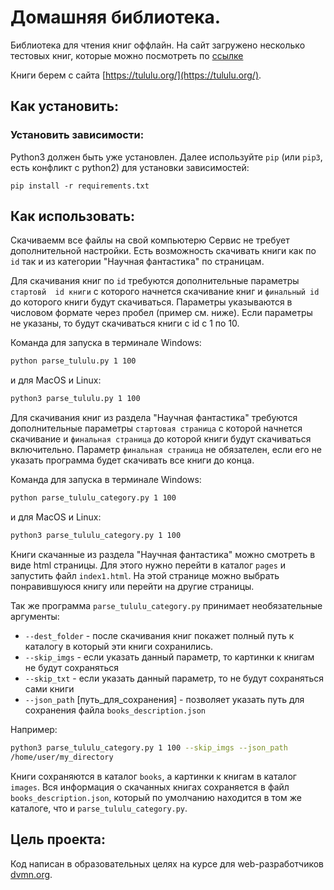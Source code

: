 # Домашняя библиотека.

Библиотека для чтения книг оффлайн. На сайт загружено несколько тестовых книг, которые можно посмотреть по [ссылке](https://maxkutovoy.github.io/books_parser/pages/index1.html)

Книги берем с сайта [https://tululu.org/](https://tululu.org/).

## Как установить:

### Установить зависимости:

Python3 должен быть уже установлен. Далее используйте `pip` (или `pip3`, есть
конфликт с python2) для установки зависимостей:

```
pip install -r requirements.txt
```

## Как использовать:

Скачиваемм все файлы на свой компьютерю Сервис не требует дополнительной настройки. Есть возможность скачивать 
книги как по `id` так и из категории "Научная фантастика" по страницам.

Для скачивания книг по `id` требуются дополнительные параметры `стартовй 
id книги` с которого начнется скачивание книг и `финальный id` до которого 
книги будут скачиваться. Параметры указываются в числовом формате через 
пробел (пример см. ниже). Если параметры не указаны, то
будут скачиваться книги с id с 1 по 10.

Команда для запуска в терминале Windows:

```sh
python parse_tululu.py 1 100
```

и для MacOS и Linux:

```sh
python3 parse_tululu.py 1 100
```
Для скачивания книг из раздела "Научная фантастика" требуются 
дополнительные параметры `стартовая страница` с которой начнется скачивание и 
`финальная страница` до которой книги будут скачиваться включительно. 
Параметр `финальная страница` не обязателен, если его не указать программа 
будет скачивать все книги до конца.

Команда для запуска в терминале Windows:

```sh
python parse_tululu_category.py 1 100
```

и для MacOS и Linux:

```sh
python3 parse_tululu_category.py 1 100
```
Книги скачанные из раздела "Научная фантастика" можно смотреть в виде html
страницы. Для этого нужно перейти в каталог `pages` и запустить файл `index1.html`.
На этой странице можно выбрать понравившуюся книгу или перейти на другие страницы.

Так же программа `parse_tululu_category.py` принимает необязательные 
аргументы:

* `--dest_folder` - после скачивания книг покажет полный путь к каталогу в 
  который эти книги сохранились.
* `--skip_imgs` - если указать данный параметр, то картинки к книгам не 
  будут сохраняться
* `--skip_txt` - если указать данный параметр, то не будут сохраняться 
  сами книги
* `--json_path` [путь_для_сохранения] - позволяет указать путь для 
  сохранения файла `books_description.json`

Например:
```sh
python3 parse_tululu_category.py 1 100 --skip_imgs --json_path 
/home/user/my_directory
```

Книги сохраняются в каталог `books`, а картинки к книгам в 
каталог `images`. Вся информация о скачанных книгах сохраняется в файл 
`books_description.json`, который по умолчанию находится в том же 
каталоге, что и `parse_tululu_category.py`.

## Цель проекта:

Код написан в образовательных целях на курсе для
web-разработчиков [dvmn.org](https://dvmn.org/).
